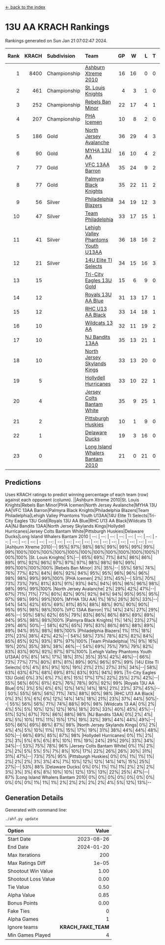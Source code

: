 [<- back to the index](readme.md)
# 13U AA KRACH Rankings
Rankings generated on Sun Jan 21 07:02:47 2024.

Rank|KRACH|Subdivision|Team|GP|W|L|T|OTW|OTL|SoS|Exp Wins|Win Diff
---:|---:|:---|:---|---:|---:|---:|---:|---:|---:|---:|---:|---:
1|8400|Championship|[Ashburn Xtreme 2010](https://gamesheetstats.com/seasons/3659/teams/140527/schedule)|16|16|0|0|0|0|95|16.8|-0.0
2|461|Championship|[St. Louis Knights](https://gamesheetstats.com/seasons/3659/teams/143323/schedule)|4|3|1|0|0|0|1702|3.8|-0.0
3|252|Championship|[Rebels Ban Minor](https://gamesheetstats.com/seasons/3659/teams/140539/schedule)|22|17|4|1|0|0|774|18.4|0.0
4|207|Championship|[PHA Icemen](https://gamesheetstats.com/seasons/3659/teams/143321/schedule)|10|8|2|0|2|0|67|8.9|0.0
5|186|Gold|[North Jersey Avalanche](https://gamesheetstats.com/seasons/3659/teams/140535/schedule)|36|29|4|3|0|0|265|31.4|0.0
6|90|Gold|[MYHA 13U AA](https://gamesheetstats.com/seasons/3659/teams/140533/schedule)|16|10|4|2|1|0|64|11.9|0.0
7|77|Gold|[VFC 13AA Barron](https://gamesheetstats.com/seasons/3659/teams/140544/schedule)|35|24|9|2|2|3|46|25.9|0.0
8|77|Gold|[Palmyra Black Knights](https://gamesheetstats.com/seasons/3659/teams/140537/schedule)|35|22|11|2|3|0|513|23.9|0.0
9|56|Silver|[Philadelphia Blazers](https://gamesheetstats.com/seasons/3659/teams/140538/schedule)|34|19|12|3|3|2|530|21.4|0.0
10|47|Silver|[Team Philadelphia](https://gamesheetstats.com/seasons/3659/teams/140542/schedule)|33|17|15|1|0|1|551|18.4|0.0
11|41|Silver|[Lehigh Valley Phantoms Youth U13AA](https://gamesheetstats.com/seasons/3659/teams/140531/schedule)|36|18|16|2|1|3|286|19.9|0.0
12|21|Silver|[14U Elite TI Selects](https://gamesheetstats.com/seasons/3659/teams/140526/schedule)|34|15|16|3|1|1|518|17.4|0.0
13|15||[Tri-City Eagles 13U Gold](https://gamesheetstats.com/seasons/3659/teams/140543/schedule)|15|6|9|0|1|2|47|6.9|0.0
14|12||[Royals 13U AA Blue](https://gamesheetstats.com/seasons/3659/teams/140541/schedule)|31|13|17|1|0|1|46|14.4|0.0
15|12||[RHC U13 AA Black](https://gamesheetstats.com/seasons/3659/teams/140540/schedule)|33|14|18|1|1|0|46|15.4|0.0
16|10||[Wildcats 13 AA](https://gamesheetstats.com/seasons/3659/teams/140545/schedule)|32|11|19|2|0|0|48|12.9|0.0
17|10||[NJ Bandits 13AA](https://gamesheetstats.com/seasons/3659/teams/140534/schedule)|35|13|21|1|2|5|286|14.4|0.0
18|10||[North Jersey Skylands Kings](https://gamesheetstats.com/seasons/3659/teams/140536/schedule)|33|13|20|0|3|1|55|13.9|0.0
19|5||[Hollydell Hurricanes](https://gamesheetstats.com/seasons/3659/teams/140529/schedule)|33|10|22|1|2|0|286|11.4|0.0
20|4||[Jersey Colts Bantam White](https://gamesheetstats.com/seasons/3659/teams/140530/schedule)|35|9|25|1|1|2|48|10.4|0.0
21|2||[Pittsburgh Huskies](https://gamesheetstats.com/seasons/3659/teams/149413/schedule)|10|1|9|0|0|1|842|1.9|0.0
22|1||[Delaware Ducks](https://gamesheetstats.com/seasons/3659/teams/140528/schedule)|19|3|16|0|0|1|30|3.9|0.0
23|0||[Long Island Whalers Bantam 2010](https://gamesheetstats.com/seasons/3659/teams/140532/schedule)|21|0|21|0|0|0|44|0.9|0.0

## Predictions
Uses KRACH ratings to predict winning percentage of each team (row) against each opponent (column).
||Ashburn Xtreme 2010|St. Louis Knights|Rebels Ban Minor|PHA Icemen|North Jersey Avalanche|MYHA 13U AA|VFC 13AA Barron|Palmyra Black Knights|Philadelphia Blazers|Team Philadelphia|Lehigh Valley Phantoms Youth U13AA|14U Elite TI Selects|Tri-City Eagles 13U Gold|Royals 13U AA Blue|RHC U13 AA Black|Wildcats 13 AA|NJ Bandits 13AA|North Jersey Skylands Kings|Hollydell Hurricanes|Jersey Colts Bantam White|Pittsburgh Huskies|Delaware Ducks|Long Island Whalers Bantam 2010
| --: | --: | --: | --: | --: | --: | --: | --: | --: | --: | --: | --: | --: | --: | --: | --: | --: | --: | --: | --: | --: | --: | --: | --: 
|Ashburn Xtreme 2010|--| 95%| 97%| 98%| 98%| 99%| 99%| 99%| 99%| 99%|100%|100%|100%|100%|100%|100%|100%|100%|100%|100%|100%|100%|100%
|St. Louis Knights|  5%|--| 65%| 69%| 71%| 84%| 86%| 86%| 89%| 91%| 92%| 96%| 97%| 97%| 97%| 98%| 98%| 98%| 99%| 99%|100%|100%|100%
|Rebels Ban Minor|  3%| 35%|--| 55%| 58%| 74%| 76%| 77%| 82%| 84%| 86%| 92%| 94%| 95%| 95%| 96%| 96%| 96%| 98%| 98%| 99%| 99%|100%
|PHA Icemen|  2%| 31%| 45%|--| 53%| 70%| 73%| 73%| 79%| 81%| 83%| 91%| 93%| 94%| 94%| 95%| 96%| 96%| 98%| 98%| 99%| 99%|100%
|North Jersey Avalanche|  2%| 29%| 42%| 47%|--| 67%| 71%| 71%| 77%| 80%| 82%| 90%| 92%| 94%| 94%| 95%| 95%| 95%| 97%| 98%| 99%| 99%|100%
|MYHA 13U AA|  1%| 16%| 26%| 30%| 33%|--| 54%| 54%| 62%| 65%| 69%| 81%| 85%| 88%| 88%| 90%| 90%| 90%| 95%| 95%| 98%| 98%|100%
|VFC 13AA Barron|  1%| 14%| 24%| 27%| 29%| 46%|--| 50%| 58%| 62%| 65%| 79%| 83%| 86%| 86%| 88%| 89%| 89%| 94%| 95%| 98%| 98%|100%
|Palmyra Black Knights|  1%| 14%| 23%| 27%| 29%| 46%| 50%|--| 58%| 62%| 65%| 79%| 83%| 86%| 86%| 88%| 89%| 89%| 94%| 95%| 98%| 98%|100%
|Philadelphia Blazers|  1%| 11%| 18%| 21%| 23%| 38%| 42%| 42%|--| 54%| 58%| 73%| 78%| 82%| 82%| 84%| 85%| 85%| 92%| 93%| 97%| 97%|100%
|Team Philadelphia|  1%|  9%| 16%| 19%| 20%| 35%| 38%| 38%| 46%|--| 54%| 69%| 75%| 79%| 79%| 82%| 83%| 83%| 90%| 92%| 97%| 97%|100%
|Lehigh Valley Phantoms Youth U13AA|  0%|  8%| 14%| 17%| 18%| 31%| 35%| 35%| 42%| 46%|--| 66%| 73%| 77%| 77%| 80%| 81%| 81%| 89%| 90%| 96%| 97%| 99%
|14U Elite TI Selects|  0%|  4%|  8%|  9%| 10%| 19%| 21%| 21%| 27%| 31%| 34%|--| 58%| 63%| 63%| 67%| 68%| 69%| 81%| 83%| 93%| 94%| 99%
|Tri-City Eagles 13U Gold|  0%|  3%|  6%|  7%|  8%| 15%| 17%| 17%| 22%| 25%| 27%| 42%|--| 55%| 56%| 60%| 61%| 62%| 76%| 78%| 90%| 92%| 99%
|Royals 13U AA Blue|  0%|  3%|  5%|  6%|  6%| 12%| 14%| 14%| 18%| 21%| 23%| 37%| 45%|--| 50%| 55%| 56%| 56%| 71%| 74%| 88%| 90%| 98%
|RHC U13 AA Black|  0%|  3%|  5%|  6%|  6%| 12%| 14%| 14%| 18%| 21%| 23%| 37%| 44%| 50%|--| 55%| 56%| 56%| 71%| 74%| 88%| 90%| 98%
|Wildcats 13 AA|  0%|  2%|  4%|  5%|  5%| 10%| 12%| 12%| 16%| 18%| 20%| 33%| 40%| 45%| 45%|--| 51%| 52%| 67%| 70%| 86%| 88%| 98%
|NJ Bandits 13AA|  0%|  2%|  4%|  4%|  5%| 10%| 11%| 11%| 15%| 17%| 19%| 32%| 39%| 44%| 44%| 49%|--| 50%| 66%| 69%| 86%| 87%| 98%
|North Jersey Skylands Kings|  0%|  2%|  4%|  4%|  5%| 10%| 11%| 11%| 15%| 17%| 19%| 31%| 38%| 44%| 44%| 48%| 50%|--| 66%| 69%| 85%| 87%| 98%
|Hollydell Hurricanes|  0%|  1%|  2%|  2%|  3%|  5%|  6%|  6%|  8%| 10%| 11%| 19%| 24%| 29%| 29%| 33%| 34%| 34%|--| 53%| 75%| 78%| 96%
|Jersey Colts Bantam White|  0%|  1%|  2%|  2%|  2%|  5%|  5%|  5%|  7%|  8%| 10%| 17%| 22%| 26%| 26%| 30%| 31%| 31%| 47%|--| 73%| 75%| 95%
|Pittsburgh Huskies|  0%|  0%|  1%|  1%|  1%|  2%|  2%|  2%|  3%|  3%|  4%|  7%| 10%| 12%| 12%| 14%| 14%| 15%| 25%| 27%|--| 53%| 88%
|Delaware Ducks|  0%|  0%|  1%|  1%|  1%|  2%|  2%|  2%|  3%|  3%|  3%|  6%|  8%| 10%| 10%| 12%| 13%| 13%| 22%| 25%| 47%|--| 87%
|Long Island Whalers Bantam 2010|  0%|  0%|  0%|  0%|  0%|  0%|  0%|  0%|  0%|  0%|  1%|  1%|  1%|  2%|  2%|  2%|  2%|  2%|  4%|  5%| 12%| 13%|--

## Generation Details

Generated with command line:
```
./ahf.py update
```

| Option | Value |
| :----- | ----: |
| Start Date | 2023-08-26 |
| End Date | 2024-01-20 |
| Max Iterations | 200 |
| Max Ratings Diff | 1e-05 |
| Shootout Win Value | 1.00 |
| Shootout Loss Value | 0.00 |
| Tie Value | 0.50 |
| Alpha Value | 0.85 |
| Bonus Points | 0.00 |
| Fake Ties | 0 |
| Alpha Games | 1 |
| Ignore teams | __KRACH_FAKE_TEAM__ |
| Min Games Played | 4 |

